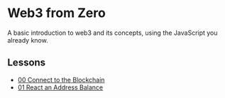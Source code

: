 # Web3 from Zero

A basic introduction to web3 and its concepts, using the JavaScript you already know.

## Lessons

- [00 Connect to the Blockchain](00-connect-to-blockchain.html)
- [01 React an Address Balance](01-read-address-balance.html)

